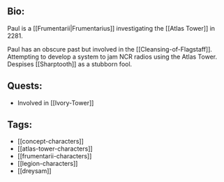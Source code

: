 ## Bio:

Paul is a [[Frumentarii|Frumentarius]] investigating the [[Atlas Tower]] in 2281.

Paul has an obscure past but involved in the [[Cleansing-of-Flagstaff]]. Attempting to develop a system to jam NCR radios using the Atlas Tower. Despises [[Sharptooth]] as a stubborn fool.

## Quests:

- Involved in [[Ivory-Tower]]

## Tags:

- [[concept-characters]]
- [[atlas-tower-characters]]
- [[frumentarii-characters]]
- [[legion-characters]]
- [[dreysam]]